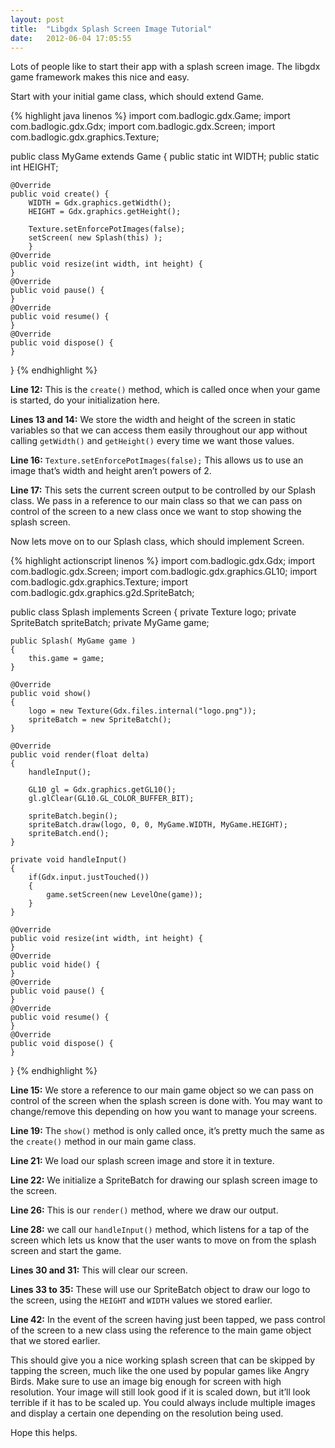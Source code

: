```yaml
---
layout: post
title:  "Libgdx Splash Screen Image Tutorial"
date:   2012-06-04 17:05:55
---
```


Lots of people like to start their app with a splash screen image. The libgdx game framework makes this nice and easy.

Start with your initial game class, which should extend Game.

{% highlight java linenos %}
import com.badlogic.gdx.Game;
import com.badlogic.gdx.Gdx;
import com.badlogic.gdx.Screen;
import com.badlogic.gdx.graphics.Texture;
 
public class MyGame extends Game
{
    public static int WIDTH;
    public static int HEIGHT;
 
    @Override
    public void create() {
        WIDTH = Gdx.graphics.getWidth();
        HEIGHT = Gdx.graphics.getHeight();
 
        Texture.setEnforcePotImages(false);
        setScreen( new Splash(this) );
        }
    @Override
    public void resize(int width, int height) {
    }
    @Override
    public void pause() {
    }
    @Override
    public void resume() {
    }
    @Override
    public void dispose() {
    }
}
{% endhighlight %}

**Line 12:** This is the `create()` method, which is called once when your game is started, do your initialization here.

**Lines 13 and 14:** We store the width and height of the screen in static variables so that we can access them easily throughout our app without calling `getWidth()` and `getHeight()` every time we want those values.

**Line 16:** `Texture.setEnforcePotImages(false);` This allows us to use an image that’s width and height aren’t powers of 2.

**Line 17:** This sets the current screen output to be controlled by our Splash class. We pass in a reference to our main class so that we can pass on control of the screen to a new class once we want to stop showing the splash screen.

Now lets move on to our Splash class, which should implement Screen.

{% highlight actionscript linenos %}
import com.badlogic.gdx.Gdx;
import com.badlogic.gdx.Screen;
import com.badlogic.gdx.graphics.GL10;
import com.badlogic.gdx.graphics.Texture;
import com.badlogic.gdx.graphics.g2d.SpriteBatch;
 
public class Splash implements Screen
{
    private Texture logo;
    private SpriteBatch spriteBatch;
    private MyGame game;
 
    public Splash( MyGame game )
    {
    	this.game = game;
    }
 
    @Override
    public void show()
    {
        logo = new Texture(Gdx.files.internal("logo.png"));
        spriteBatch = new SpriteBatch();
    }
 
    @Override
    public void render(float delta)
    {
        handleInput();
 
        GL10 gl = Gdx.graphics.getGL10();        
        gl.glClear(GL10.GL_COLOR_BUFFER_BIT);
 
        spriteBatch.begin();
        spriteBatch.draw(logo, 0, 0, MyGame.WIDTH, MyGame.HEIGHT);
        spriteBatch.end();
    }
 
    private void handleInput()
    {
        if(Gdx.input.justTouched())
        {
            game.setScreen(new LevelOne(game));
        }
    }
 
    @Override
    public void resize(int width, int height) {
    }
    @Override
    public void hide() {
    }
    @Override
    public void pause() {
    }
    @Override
    public void resume() {
    }
    @Override
    public void dispose() {	
    }
}
{% endhighlight %}

**Line 15:** We store a reference to our main game object so we can pass on control of the screen when the splash screen is done with. You may want to change/remove this depending on how you want to manage your screens.

**Line 19:** The `show()` method is only called once, it’s pretty much the same as the `create()` method in our main game class.

**Line 21:** We load our splash screen image and store it in texture.

**Line 22:** We initialize a SpriteBatch for drawing our splash screen image to the screen.

**Line 26:** This is our `render()` method, where we draw our output.

**Line 28:** we call our `handleInput()` method, which listens for a tap of the screen which lets us know that the user wants to move on from the splash screen and start the game.

**Lines 30 and 31:** This will clear our screen.

**Lines 33 to 35:** These will use our SpriteBatch object to draw our logo to the screen, using the `HEIGHT` and `WIDTH` values we stored earlier.

**Line 42:** In the event of the screen having just been tapped, we pass control of the screen to a new class using the reference to the main game object that we stored earlier.

This should give you a nice working splash screen that can be skipped by tapping the screen, much like the one used by popular games like Angry Birds. Make sure to use an image big enough for screen with high resolution. Your image will still look good if it is scaled down, but it’ll look terrible if it has to be scaled up. You could always include multiple images and display a certain one depending on the resolution being used.

Hope this helps.